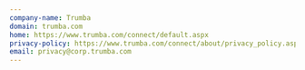 ```yaml
---
company-name: Trumba
domain: trumba.com
home: https://www.trumba.com/connect/default.aspx
privacy-policy: https://www.trumba.com/connect/about/privacy_policy.aspx
email: privacy@corp.trumba.com
---
```




